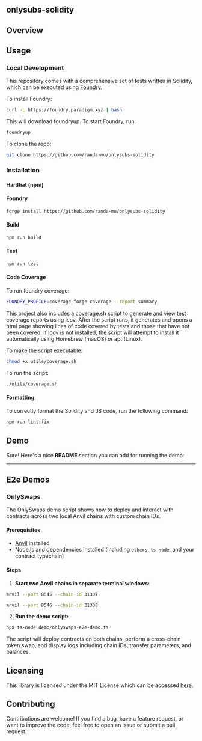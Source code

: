 ## onlysubs-solidity

## Overview

## Usage

### Local Development

This repository comes with a comprehensive set of tests written in Solidity, which can be executed using [Foundry](https://getfoundry.sh/).

To install Foundry:

```sh
curl -L https://foundry.paradigm.xyz | bash
```

This will download foundryup. To start Foundry, run:

```sh
foundryup
```

To clone the repo:

```sh
git clone https://github.com/randa-mu/onlysubs-solidity
```

### Installation

#### Hardhat (npm)

#### Foundry

```bash
forge install https://github.com/randa-mu/onlysubs-solidity
```

#### Build
```bash
npm run build
```

#### Test
```bash
npm run test
```

#### Code Coverage

To run foundry coverage:
```bash
FOUNDRY_PROFILE=coverage forge coverage --report summary
```

This project also includes a [coverage.sh](utils/coverage.sh) script to generate and view test coverage reports using lcov. After the script runs, it generates and opens a html page showing lines of code covered by tests and those that have not been covered. If lcov is not installed, the script will attempt to install it automatically using Homebrew (macOS) or apt (Linux).

To make the script executable:
```bash
chmod +x utils/coverage.sh
```

To run the script:
```bash
./utils/coverage.sh
```


#### Formatting

To correctly format the Solidity and JS code, run the following command:

```bash
npm run lint:fix
```

## Demo

Sure! Here's a nice **README** section you can add for running the demo:

---

## E2e Demos

### OnlySwaps

The OnlySwaps demo script shows how to deploy and interact with contracts across two local Anvil chains with custom chain IDs.

#### Prerequisites

* [Anvil](https://github.com/foundry-rs/foundry) installed
* Node.js and dependencies installed (including `ethers`, `ts-node`, and your contract typechain)

#### Steps

1. **Start two Anvil chains in separate terminal windows:**

```bash
anvil --port 8545 --chain-id 31337
```

```bash
anvil --port 8546 --chain-id 31338
```

2. **Run the demo script:**

```bash
npx ts-node demo/onlyswaps-e2e-demo.ts
```

The script will deploy contracts on both chains, perform a cross-chain token swap, and display logs including chain IDs, transfer parameters, and balances.


## Licensing

This library is licensed under the MIT License which can be accessed [here](LICENSE).

## Contributing

Contributions are welcome! If you find a bug, have a feature request, or want to improve the code, feel free to open an issue or submit a pull request.

